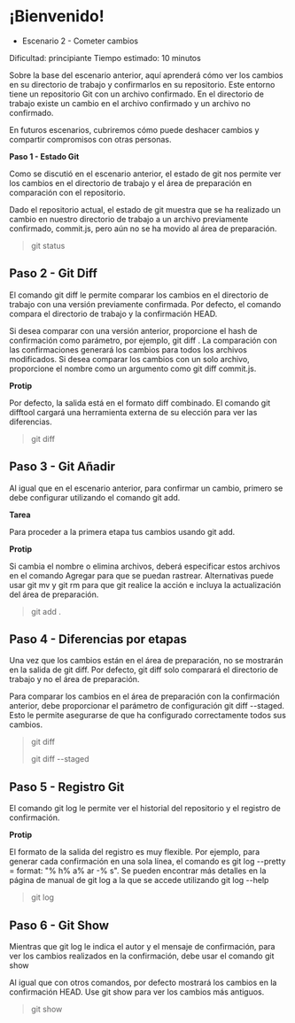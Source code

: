 # ¡Bienvenido!
* Escenario 2 - Cometer cambios

 Dificultad: principiante
 Tiempo estimado: 10 minutos

Sobre la base del escenario anterior, aquí aprenderá cómo ver los cambios en su directorio de trabajo y confirmarlos en su repositorio. Este entorno tiene un repositorio Git con un archivo confirmado. En el directorio de trabajo existe un cambio en el archivo confirmado y un archivo no confirmado.

En futuros escenarios, cubriremos cómo puede deshacer cambios y compartir compromisos con otras personas.

**Paso 1 - Estado Git**

Como se discutió en el escenario anterior, el estado de git nos permite ver los cambios en el directorio de trabajo y el área de preparación en comparación con el repositorio.

Dado el repositorio actual, el estado de git muestra que se ha realizado un cambio en nuestro directorio de trabajo a un archivo previamente confirmado, commit.js, pero aún no se ha movido al área de preparación.

>git status

## Paso 2 - Git Diff

El comando git diff le permite comparar los cambios en el directorio de trabajo con una versión previamente confirmada. Por defecto, el comando compara el directorio de trabajo y la confirmación HEAD.

Si desea comparar con una versión anterior, proporcione el hash de confirmación como parámetro, por ejemplo, git diff <commit>. La comparación con las confirmaciones generará los cambios para todos los archivos modificados. Si desea comparar los cambios con un solo archivo, proporcione el nombre como un argumento como git diff commit.js.

**Protip**

Por defecto, la salida está en el formato diff combinado. El comando git difftool cargará una herramienta externa de su elección para ver las diferencias.

>git diff

## Paso 3 - Git Añadir

Al igual que en el escenario anterior, para confirmar un cambio, primero se debe configurar utilizando el comando git add.

**Tarea**

Para proceder a la primera etapa tus cambios usando git add.

**Protip**

Si cambia el nombre o elimina archivos, deberá especificar estos archivos en el comando Agregar para que se puedan rastrear. Alternativas puede usar git mv y git rm para que git realice la acción e incluya la actualización del área de preparación.

>git add . 

## Paso 4 - Diferencias por etapas

Una vez que los cambios están en el área de preparación, no se mostrarán en la salida de git diff. Por defecto, git diff solo comparará el directorio de trabajo y no el área de preparación.

Para comparar los cambios en el área de preparación con la confirmación anterior, debe proporcionar el parámetro de configuración git diff --staged. Esto le permite asegurarse de que ha configurado correctamente todos sus cambios.

>git diff
>
>git diff --staged

## Paso 5 - Registro Git

El comando git log le permite ver el historial del repositorio y el registro de confirmación.

**Protip**

El formato de la salida del registro es muy flexible. Por ejemplo, para generar cada confirmación en una sola línea, el comando es git log --pretty = format: "% h% a% ar -% s". Se pueden encontrar más detalles en la página de manual de git log a la que se accede utilizando git log --help

>git log

## Paso 6 - Git Show

Mientras que git log le indica el autor y el mensaje de confirmación, para ver los cambios realizados en la confirmación, debe usar el comando git show

Al igual que con otros comandos, por defecto mostrará los cambios en la confirmación HEAD. Use git show <commit-hash> para ver los cambios más antiguos.

>git show
	
